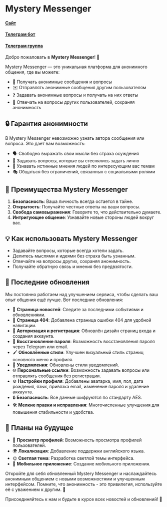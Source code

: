 # Mystery Messenger

#### [Сайт](https://mysterymessenger.com/)
#### [Телеграм бот](https://t.me/MysteryMessenger_bot)
#### [Телеграм группа](https://t.me/MysteryMessenger_bot)

Добро пожаловать в **Mystery Messenger**! 🎉

Mystery Messenger — это уникальная платформа для анонимного общения, где вы можете:

- 📨 Получать анонимные сообщения и вопросы
- ✉️ Отправлять анонимные сообщения другим пользователям
- ❓ Задавать анонимные вопросы и получать на них ответы
- 💬 Отвечать на вопросы других пользователей, сохраняя анонимность

## 🔒 Гарантия анонимности

В Mystery Messenger невозможно узнать автора сообщения или вопроса. Это дает вам возможность:

- 🗣 Свободно выражать свои мысли без страха осуждения
- 🤔 Задавать вопросы, которые вы стеснялись задать лично
- 🧠 Узнавать истинные мнения людей по интересующим вас темам
- 🎭 Общаться без ограничений, связанных с социальными ролями

## 🌟 Преимущества Mystery Messenger

1. **Безопасность**: Ваша личность всегда остается в тайне.
2. **Открытость**: Получайте честные ответы на ваши вопросы.
3. **Свобода самовыражения**: Говорите то, что действительно думаете.
4. **Интригующее общение**: Узнавайте новые стороны людей вокруг вас.

## 💡 Как использовать Mystery Messenger

- Задавайте вопросы, которые всегда хотели задать.
- Делитесь мыслями и идеями без страха быть узнанным.
- Отвечайте на вопросы других, сохраняя анонимность.
- Получайте обратную связь и мнения без предвзятости.

## 🔧 Последние обновления

Мы постоянно работаем над улучшением сервиса, чтобы сделать ваш опыт общения ещё лучше. Вот последние обновления:

- 📰 **Страница новостей**: Следите за последними событиями и обновлениями.
- 🚫 **Страница 404**: Добавлена страница ошибки 404 для удобной навигации.
- 🔑 **Авторизация и регистрация**: Обновлён дизайн страниц входа и создания аккаунта.
- 🔄 **Восстановление пароля**: Возможность восстановления пароля через Telegram или email.
- 🖌 **Обновлённые стили**: Улучшен визуальный стиль страниц основного меню и профиля.
- 🔔 **Уведомления**: Обновлены стили уведомлений.
- 🌐 **Персональные ссылки**: Возможность задавать вопросы или отправлять сообщения без регистрации.
- ⚙️ **Настройки профиля**: Добавлены аватарка, имя, пол, дата рождения, язык, привязка email, изменение пароля и удаление аккаунта.
- 🔒 **Безопасность**: Все данные шифруются по стандарту AES.
- 🛠 **Мелкие правки и исправления**: Многочисленные улучшения для повышения стабильности и удобства.

## 📅 Планы на будущее

- 👤 **Просмотр профилей**: Возможность просмотра профилей пользователей.
- 🌍 **Локализация**: Добавление поддержки английского языка.
- 🌞 **Светлая тема**: Разработка светлой темы интерфейса.
- 📱 **Мобильное приложение**: Создание мобильного приложения.

Откройте для себя обновленный Mystery Messenger и наслаждайтесь анонимным общением с новыми возможностями и улучшенным интерфейсом. Помните, что анонимность - это привилегия, используйте её с уважением к другим. 💖

Присоединяйтесь к нам и будьте в курсе всех новостей и обновлений! 🚀
